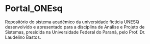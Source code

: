 # Portal_ONEsq
Repositório do sistema acadêmico da universidade fictícia UNESQ desenvolvido e apresentado para a disciplina de Análise e Projeto de Sistemas, presidida na Universidade Federal do Paraná, pelo Prof. Dr. Laudelino Bastos.

